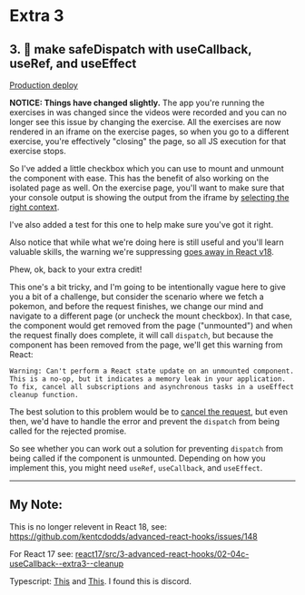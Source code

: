 # Extra 3

## 3. 💯 make safeDispatch with useCallback, useRef, and useEffect

[Production deploy](https://advanced-react-hooks.netlify.com/isolated/final/02.extra-3.js)

**NOTICE: Things have changed slightly.** The app you're running the exercises
in was changed since the videos were recorded and you can no longer see this
issue by changing the exercise. All the exercises are now rendered in an iframe
on the exercise pages, so when you go to a different exercise, you're
effectively "closing" the page, so all JS execution for that exercise stops.

So I've added a little checkbox which you can use to mount and unmount the
component with ease. This has the benefit of also working on the isolated page
as well. On the exercise page, you'll want to make sure that your console output
is showing the output from the iframe by
[selecting the right context](https://developers.google.com/web/tools/chrome-devtools/console/reference#context).

I've also added a test for this one to help make sure you've got it right.

Also notice that while what we're doing here is still useful and you'll learn
valuable skills, the warning we're suppressing
[goes away in React v18](https://github.com/reactwg/react-18/discussions/82).

Phew, ok, back to your extra credit!

This one's a bit tricky, and I'm going to be intentionally vague here to give
you a bit of a challenge, but consider the scenario where we fetch a pokemon,
and before the request finishes, we change our mind and navigate to a different
page (or uncheck the mount checkbox). In that case, the component would get
removed from the page ("unmounted") and when the request finally does complete,
it will call `dispatch`, but because the component has been removed from the
page, we'll get this warning from React:

```text
Warning: Can't perform a React state update on an unmounted component. This is a no-op, but it indicates a memory leak in your application. To fix, cancel all subscriptions and asynchronous tasks in a useEffect cleanup function.
```

The best solution to this problem would be to
[cancel the request](https://developers.google.com/web/updates/2017/09/abortable-fetch),
but even then, we'd have to handle the error and prevent the `dispatch` from
being called for the rejected promise.

So see whether you can work out a solution for preventing `dispatch` from being
called if the component is unmounted. Depending on how you implement this, you
might need `useRef`, `useCallback`, and `useEffect`.



---



## My Note: 

This is no longer relevent in React 18, see: https://github.com/kentcdodds/advanced-react-hooks/issues/148

For React 17 see: [react17/src/3-advanced-react-hooks/02-04c-useCallback--extra3--cleanup](https://github.com/ApolloTang/wf--kentcdodds-epic-react/tree/main/react17/src/3-advanced-react-hooks/02-04c-useCallback--extra3--cleanup)

Typescript: [This](https://www.typescriptlang.org/play?#code/JYWwDg9gTgLgBAKjgQwM5wEoFNkGN4BmUEIcA5FDvmQLABQ9wAdjFlAXlnAJIAmANlgCC+YBCZwA3vThwYATzBYAXOWACstOgF96jFmw64uABSxNezAOYiYYidLqyFS1WSUXrW3QzrNW7JyYWKgQ-ABuWLy29gA8ACrYqACu-DAAfFIycooq5JShEVFasrzIMMiqiSGpMPQ++gFGXNgAVlj4UTHiCQCiUMRQmY7OuW6U7Z28JXBsg1X9g-V6dC5cQqjyTLjdTAlJtQA0cPGL0JkAvHBmnkw2ouJwAD48GrvPwYWR0Q971SlpTIvNodVg-Ow9U4Dc4rfyGIJ8QQAZQqrCyTjgqFRyVQbnUghmZQqqiYqX42Tm0BJZOWvjhgWM13MljuKPKXBGmOxuPIHhZVkJ5UqcFJ-HJGMpUGpYtpjXhjKSYW+bNY+xqgPRsix5Rx4xCSuK2SJwv+tQp0KlIppOlhBgZLSwkzBKqwfQtw2y2pguvyjtBhoxxul4tkkoWFtlq1ycA2W1wLrVAJgxyhg0ur2RqK4Lxu-JdH0VRV4CdNGuBfqmJbOQxWaxjm222F4yWMUFiGDgV2STAA1kwIAB3JjHXqduDdvuDpjpxO1McYFPVse9dIACmyWqzqlj2xLBzSi-dhw3KF+24bO1+s4PJ2r6XoAEpO5kd-Gs9fk7f3StcOIsSgLybFs2HPOMgNbMdVwAfS9LBjjwCEmCfC4PQxVAB2AGBcAACzgVcEPsAA6NYn05WRcDQLgyHxTRVDI2Q4Eob0oAcL0fWojQyGOIMrTFY4w14-gfAYuBhIYijUCovkvDok9ZCY5IWKkNieXcZkvG4oVg34i1gzE2R9LgCSqImf1plkjERIUpTJBUvUnWKTTiUEnT5lPRDCMlQzDOM30vmKCyRPkrBmNY7k9X86YnOFAjxEI41XKpQTvOyHwGj8O1mhOCBeAgTUjJIMBBDBVQACMIDCHAmGydRqRAUq2GyOwYEEVQsSgaxshxNg+DqhqoEjAhu1+cdJKRZACCwAARYBUDAcocI-Q801XSw5oW7DVGwBDCJm9asOw2JX12JavzTdJSOyX8mH-EAIG7MFsAIecqBgQjuqe1cOH4SSHxWWRtvwd7JN6AhJvwVdV2Q1CRLuh6oiewjcEUygWDHGAoGSLB-oY6yJCh598th+6DF4RHkYGcx4Cub7JJPMTtGOABtABdP7fGC0Lgh27qAGFkDFUq8B7SHkCgKweWOq9S0-VNzmhom4GAZ7Vzh0nyZRqnLsshi1vmg78PF1B2ZEhnmb1ja2cG4bENG4QL1OuWhlXZhMOAAWXVA3d3xl5bzjHSQuR1VSaK4uAeNFfhEstSPtG1q6-3gJnYOObtxsmvb9ZwlmXp5yTwLYfDAKiYCoGOV27A9rN2YTm74Atg6x269PptmrPsNXNOJtb-acJrjFrv-SQEtmC1jhU7Qx1ggD6zjPd1Vlu8ccH+BMYkK5AbevmBf4IXcBF1cwGIEBZryExj9Pj8LsJxwTwbnDV0kNY3Gku4yDjnHZCPkhT+I7DzHXDrESxob5ySCvfDuT8xh+QNFFcOQoP5AIYozMBoYLSgKQcAtuG1H7P19A5OBXkTZBQMieYhjM4Cs37pzRSDgR6SnHtyY4a80orCGtsW2QgwBgAJrfAeicpAjxUtHZh3ZJ5dkkq+BIOUIAjndFDHGm9gZYFBuDGAkMFb0TXquc+P9JKEQKAaR+YDfzgGKlEVQGMsbHiQbVOAABGGxJDmqtTgAAIhcVgNxTigrdSgL1Bx9MHzkOZlbDmcB2EjVRrwNg8QZG8JPMrPCKlOwXCuGpW4AptYkLxnAWIR8sDpGHgg2IAB6Ap94dbpSsiFWhglUo41yYAkSsRKkkMkNE2J8SHyGTKW0uA7N0pYAAB6QFgOHLAHA5xcLAPQIAA) and [This](https://www.typescriptlang.org/play?#code/JYWwDg9gTgLgBAKjgQwM5wEoFNkGN4BmUEIcA5FDvmQLABQ9BArgHb7AQtxOpYDKyAlgAiwVGGQxcACwAUAEzESp0gFxxZAOm3IoAc1TrkLAJ4BtALoBKOAF4AfNxYBrFhADuLGwG96cOLicqPAgEKwwWPLYBHaYVDCaPFjRsgTIADa8VvR+cXgJSQCiBEL4srI2DnC+dP7+oeGR0Zq4TFCULPC2cDBQTFi5-pQwbVwVdo41dXUNnU1YBC1tHV1waZkDtXUAvrnbADRwltkMW8OjefiJvADCGekARnjOsoMa2pq6BpWOsrMRUQWS3aWE6cAA-HBFOJJDItDp9KgbOoAG4QYDyOAABis+zeZmhyhkFjxWxOu1OwDmUDSuCwcAACqDFCw9ABBdicaq5GAmMBYdRkfksFl6Wh0Cn0KkRGl4enYVAQdIoyIcmAcFgAHgAKsJJMhJjy+QLyJRFcrIuL-PJ9epdfr6JK6NKsLK6XEAFZYfCqzlcKY9Y2Cyhen3yK1wV3EKDqViuDwsR05Oi8-lwNmoExsNUanV6mAG2JMkVU9l+uAAHzi5pV8hznDz+scVewoYB9cTlOptPpAEl5Ol+AWItytsFJDxBRjBxGbQX1CwmOl0rko9AF0uVxLky63fTi6K+MP6QHxyNDORhaLZ7a4Ivl6v2uu75uk12ZT3q0ra0fJFhGwWhpjsOk6mlgNaWrkc7IHa+bII+0Ybg+27vq6n6tt6AK-iOp4gReFBYG2kFbNBSFbv4a4xk48aeG+9CpvSGZZrg2H-vagGxP2g6sZWjLMqWPEtuB36RKxAGFkJRHyKxybMGw6pcmgzHYPITB0lA4n2LIAD6Z4mnGbieIc+QauoTHZn6mlWGZmZsGJ7GFqe7jACoGgmZwmgMT4by4Gg9JCvxrJkOoAbTOcUD+meoEBSWQWHKRL7LoclFkRS0xpXUvm8GBEHhiFbxDFgIwRdUUX4WaInhvFt7uSwmjQclT5Ufe6QZf4bUBH5YFScFo7TIVxWRXhwaEZhlrVfOiXpI1iEoH6miUR1GUUk6cnlkk5m4JprxbFSLnABkrE2cx9lwY43TeHAZVTgOWBkBNMFTTNz4tRS3lbIELDBEcemHKwqCCCISiwtIFixNg+TXMkkRqa6shKWwKmw1Ahx7eqh3HicuSfd9hIg7ESQCEIogwiosj-YDJNEtIWMfUE8DeA1kZNYcZXbLEekoOgm2nU2yb+Dj8B9Fw3QQ1cSR3MuTy4C8byyGAxAgGIJoMorytWRMfX9XjZPeAxgpXqWZDbCc-VwArJDK550igjtZv+Aot4OT8Wv21CwO6-rOWVfdUL6ibBU7KSbuyCl1GGV4muhfbOtwnrQbdWNVXM9GAdbGbByB6bQf4rHoPB3AtMDRc0eUQX-hleXfsFlXwsFyt9BAA).  I found this is discord.

